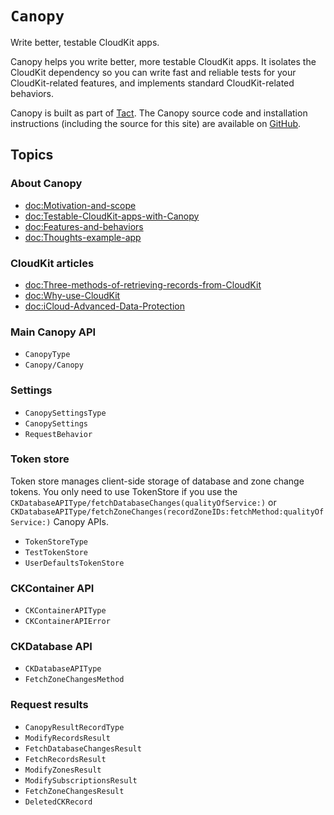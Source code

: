 # ``Canopy``

Write better, testable CloudKit apps.

Canopy helps you write better, more testable CloudKit apps. It isolates the CloudKit dependency so you can write fast and reliable tests for your CloudKit-related features, and implements standard CloudKit-related behaviors.

Canopy is built as part of [Tact](https://justtact.com). The Canopy source code and installation instructions (including the source for this site) are available on [GitHub](https://github.com/Tact/Canopy).

## Topics

### About Canopy

- <doc:Motivation-and-scope>
- <doc:Testable-CloudKit-apps-with-Canopy>
- <doc:Features-and-behaviors>
- <doc:Thoughts-example-app>

### CloudKit articles

- <doc:Three-methods-of-retrieving-records-from-CloudKit>
- <doc:Why-use-CloudKit>
- <doc:iCloud-Advanced-Data-Protection>

### Main Canopy API

- ``CanopyType``
- ``Canopy/Canopy``

### Settings

- ``CanopySettingsType``
- ``CanopySettings``
- ``RequestBehavior``

### Token store

Token store manages client-side storage of database and zone change tokens. You only need to use TokenStore if you use the ``CKDatabaseAPIType/fetchDatabaseChanges(qualityOfService:)`` or ``CKDatabaseAPIType/fetchZoneChanges(recordZoneIDs:fetchMethod:qualityOfService:)`` Canopy APIs.

- ``TokenStoreType``
- ``TestTokenStore``
- ``UserDefaultsTokenStore``

### CKContainer API

- ``CKContainerAPIType``
- ``CKContainerAPIError``

### CKDatabase API

- ``CKDatabaseAPIType``
- ``FetchZoneChangesMethod``

### Request results

- ``CanopyResultRecordType``
- ``ModifyRecordsResult``
- ``FetchDatabaseChangesResult``
- ``FetchRecordsResult``
- ``ModifyZonesResult``
- ``ModifySubscriptionsResult``
- ``FetchZoneChangesResult``
- ``DeletedCKRecord``
